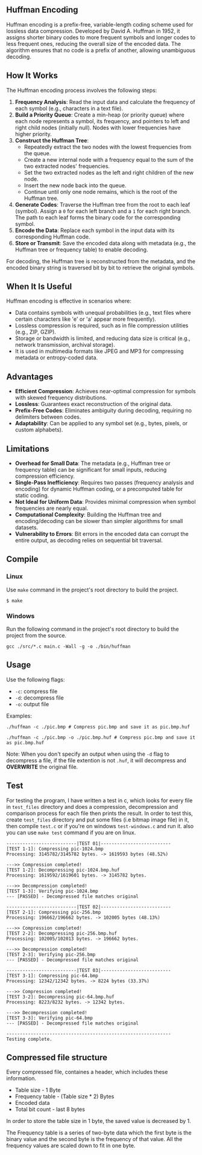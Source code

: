 ## Huffman Encoding

Huffman encoding is a prefix-free, variable-length coding scheme used for lossless data compression. Developed by David A. Huffman in 1952, it assigns shorter binary codes to more frequent symbols and longer codes to less frequent ones, reducing the overall size of the encoded data. The algorithm ensures that no code is a prefix of another, allowing unambiguous decoding.

## How It Works

The Huffman encoding process involves the following steps:

1. **Frequency Analysis**: Read the input data and calculate the frequency of each symbol (e.g., characters in a text file).
2. **Build a Priority Queue**: Create a min-heap (or priority queue) where each node represents a symbol, its frequency, and pointers to left and right child nodes (initially null). Nodes with lower frequencies have higher priority.
3. **Construct the Huffman Tree**:
   - Repeatedly extract the two nodes with the lowest frequencies from the queue.
   - Create a new internal node with a frequency equal to the sum of the two extracted nodes' frequencies.
   - Set the two extracted nodes as the left and right children of the new node.
   - Insert the new node back into the queue.
   - Continue until only one node remains, which is the root of the Huffman tree.
4. **Generate Codes**: Traverse the Huffman tree from the root to each leaf (symbol). Assign a `0` for each left branch and a `1` for each right branch. The path to each leaf forms the binary code for the corresponding symbol.
5. **Encode the Data**: Replace each symbol in the input data with its corresponding Huffman code.
6. **Store or Transmit**: Save the encoded data along with metadata (e.g., the Huffman tree or frequency table) to enable decoding.

For decoding, the Huffman tree is reconstructed from the metadata, and the encoded binary string is traversed bit by bit to retrieve the original symbols.

## When It Is Useful

Huffman encoding is effective in scenarios where:
- Data contains symbols with unequal probabilities (e.g., text files where certain characters like 'e' or 'a' appear more frequently).
- Lossless compression is required, such as in file compression utilities (e.g., ZIP, GZIP).
- Storage or bandwidth is limited, and reducing data size is critical (e.g., network transmission, archival storage).
- It is used in multimedia formats like JPEG and MP3 for compressing metadata or entropy-coded data.

## Advantages

- **Efficient Compression**: Achieves near-optimal compression for symbols with skewed frequency distributions.
- **Lossless**: Guarantees exact reconstruction of the original data.
- **Prefix-Free Codes**: Eliminates ambiguity during decoding, requiring no delimiters between codes.
- **Adaptability**: Can be applied to any symbol set (e.g., bytes, pixels, or custom alphabets).

## Limitations

- **Overhead for Small Data**: The metadata (e.g., Huffman tree or frequency table) can be significant for small inputs, reducing compression efficiency.
- **Single-Pass Inefficiency**: Requires two passes (frequency analysis and encoding) for dynamic Huffman coding, or a precomputed table for static coding.
- **Not Ideal for Uniform Data**: Provides minimal compression when symbol frequencies are nearly equal.
- **Computational Complexity**: Building the Huffman tree and encoding/decoding can be slower than simpler algorithms for small datasets.
- **Vulnerability to Errors**: Bit errors in the encoded data can corrupt the entire output, as decoding relies on sequential bit traversal.

## Compile

### Linux

Use `make` command in the project's root directory to build the project.
```
$ make
```

### Windows

Run the following command in the project's root directory to build the project from the source.
```
gcc ./src/*.c main.c -Wall -g -o ./bin/huffman
```

## Usage

Use the following flags:
- `-c`: compress file
- `-d`: decompress file
- `-o`: output file

Examples:
```
./huffman -c ./pic.bmp # Compress pic.bmp and save it as pic.bmp.huf
```
```
./huffman -c ./pic.bmp -o ./pic.bmp.huf # Compress pic.bmp and save it as pic.bmp.huf
```
Note: When you don't specify an output when using the `-d` flag to decompress a file, if the file extention is not `.huf`, it will decompress and **OVERWRITE** the original file.

## Test

For testing the program, I have written a test in c, which looks for every file in `test_files` directory and does a compression, decompression and comparison process for each file then prints the result. In order to test this, create `test_files` directory and put some files (i.e bitmap image file) in it, then compile `test.c` or if you're on windows `test-windows.c` and run it. also you can use `make test` command if you are on linux.
```
--------------------------|TEST 01|--------------------------
[TEST 1-1]: Compressing pic-1024.bmp
Processing: 3145782/3145782 bytes. -> 1619593 bytes (48.52%)

--->> Compression completed!
[TEST 1-2]: Decompressing pic-1024.bmp.huf
Processing: 1619592/1619601 bytes. -> 3145782 bytes.

--->> Decompression completed!
[TEST 1-3]: Verifying pic-1024.bmp
--- [PASSED] - Decompressed file matches original

--------------------------|TEST 02|--------------------------
[TEST 2-1]: Compressing pic-256.bmp
Processing: 196662/196662 bytes. -> 102005 bytes (48.13%)

--->> Compression completed!
[TEST 2-2]: Decompressing pic-256.bmp.huf
Processing: 102005/102013 bytes. -> 196662 bytes.

--->> Decompression completed!
[TEST 2-3]: Verifying pic-256.bmp
--- [PASSED] - Decompressed file matches original

--------------------------|TEST 03|--------------------------
[TEST 3-1]: Compressing pic-64.bmp
Processing: 12342/12342 bytes. -> 8224 bytes (33.37%)

--->> Compression completed!
[TEST 3-2]: Decompressing pic-64.bmp.huf
Processing: 8223/8232 bytes. -> 12342 bytes.

--->> Decompression completed!
[TEST 3-3]: Verifying pic-64.bmp
--- [PASSED] - Decompressed file matches original

-------------------------------------------------------------
Testing complete.
```

## Compressed file structure

Every compressed file, containes a header, which includes these information.

- Table size - 1 Byte
- Frequency table - (Table size * 2) Bytes
- Encoded data
- Total bit count - last 8 bytes

In order to store the table size in 1 byte, the saved value is decreased by 1.

The Frequency table is a series of two-byte data which the first byte is the binary value and the second byte is the frequency of that value. All the frequency values are scaled down to fit in one byte.
